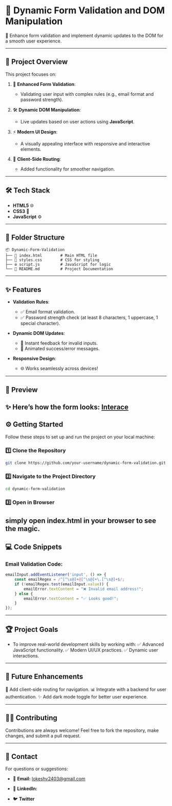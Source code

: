 # 🌟 Dynamic Form Validation and DOM Manipulation
🎯 Enhance form validation and implement dynamic updates to the DOM for a smooth user experience.

---

## 🚀 Project Overview  
This project focuses on:  
1. 🌟 **Enhanced Form Validation**:  
   - Validating user input with complex rules (e.g., email format and password strength).
   
2. 🛠️ **Dynamic DOM Manipulation**:  
   - Live updates based on user actions using **JavaScript**.
     
3. ⚡ **Modern UI Design**:  
   - A visually appealing interface with responsive and interactive elements.
     
4. 📂 **Client-Side Routing**:  
   - Added functionality for smoother navigation.

---

## 🛠️ Tech Stack  
- **HTML5** 🌐  
- **CSS3** 🎨  
- **JavaScript** ⚙️  

---

## 📂 Folder Structure  

```plaintext
📦 Dynamic-Form-Validation
├── 📜 index.html        # Main HTML file
├── 🎨 styles.css        # CSS for styling
├── ⚙️ script.js         # JavaScript for logic
└── 📜 README.md         # Project Documentation
```
---
## ✨ Features
- **Validation Rules**:  
  - ✅ Email format validation.  
  - ✅ Password strength check (at least 8 characters, 1 uppercase, 1 special character).  

- **Dynamic DOM Updates**:  
  - 🔄 Instant feedback for invalid inputs.  
  - 🎉 Animated success/error messages.  

- **Responsive Design**:  
  - 🌐 Works seamlessly across devices!

---
## 🎨 Preview

✨ Here’s how the form looks:
[Interace]()
---

## ⚙️ Getting Started

Follow these steps to set up and run the project on your local machine:

### 1️⃣ Clone the Repository

```bash
git clone https://github.com/your-username/dynamic-form-validation.git
```
### 2️⃣ Navigate to the Project Directory

```bash
cd dynamic-form-validation
```
### 3️⃣ Open in Browser
simply open **index.html** in your browser to see the magic.
---
## 💻 Code Snippets
### Email Validation Code:
```javascript
emailInput.addEventListener('input', () => {
    const emailRegex = /^[^\s@]+@[^\s@]+\.[^\s@]+$/;
    if (!emailRegex.test(emailInput.value)) {
        emailError.textContent = "❌ Invalid email address!";
    } else {
        emailError.textContent = "✅ Looks good!";
    }
});
```
---
## 🏆 Project Goals

* To improve real-world development skills by working with:
✅ Advanced JavaScript functionality.
✅ Modern UI/UX practices.
✅ Dynamic user interactions.

---

## 🌟 Future Enhancements

🔧 Add client-side routing for navigation.
📊 Integrate with a backend for user authentication.
✨ Add dark mode toggle for better user experience.

---

## 👨‍💻 Contributing

Contributions are always welcome! Feel free to fork the repository, make changes, and submit a pull request.

---

## 📧 Contact

For questions or suggestions:

- 📩 **Email:** lokeshv2403@gmail.com

- 💼 **LinkedIn:** 

- 🐦 **Twitter**



